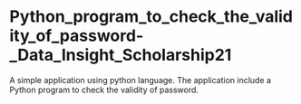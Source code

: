 # Python_program_to_check_the_validity_of_password-_Data_Insight_Scholarship21
A simple application using python language. The application include a Python program to check the validity of password.
